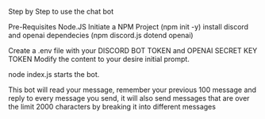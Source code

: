 Step by Step to use the chat bot

Pre-Requisites
   Node.JS
   Initiate a NPM Project (npm init -y)
   install discord and openai dependecies (npm discord.js dotend openai)

Create a .env file with your DISCORD BOT TOKEN and OPENAI SECRET KEY TOKEN
Modify the content to your desire initial prompt.

node index.js starts the bot.

This bot will read your message, remember your previous 100 message and reply to every message you send, it will also send messages that are over the limit 2000 characters by breaking it into different messages 

